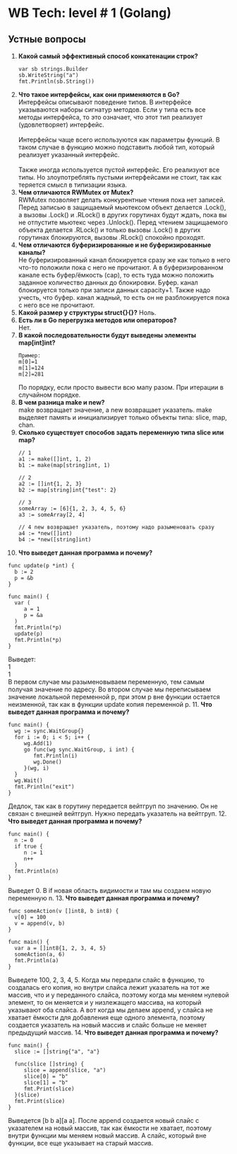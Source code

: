 # WB Tech: level # 1 (Golang)
## Устные вопросы
1. **Какой самый эффективный способ конкатенации строк?**<br>
    ```
    var sb strings.Builder
    sb.WriteString("a")
    fmt.Println(sb.String())
    ```
2. **Что такое интерфейсы, как они применяются в Go?**<br>
Интерфейсы описывают поведение типов. В интерфейсе указываются наборы сигнатур методов. Если у типа есть все методы 
интерфейса, то это означает, что этот тип реализует (удовлетворяет) интерфейс.
<br><br>
Интерфейсы чаще всего используются как параметры функций. В таком случае в функцию можно подставить любой тип, который 
реализует указанный интерфейс.<br><br>
Также иногда используется пустой интерфейс. Его реализуют все типы. Но злоупотреблять пустыми интерфейсами не стоит, 
так как теряется смысл в типизации языка.
3. **Чем отличаются RWMutex от Mutex?**<br>
RWMutex позволяет делать конкурентные чтения пока нет записей. Перед записью в защищаемый мьютексом объект 
делается .Lock(), а вызовы .Lock() и .RLock() в других горутинах будут ждать, пока вы не отпустите 
мьютекс через .Unlock(). Перед чтением защищаемого объекта делается .RLock() и только вызовы .Lock() в других 
горутинах блокируются, вызовы .RLock() спокойно проходят. 
4. **Чем отличаются буферизированные и не буферизированные каналы?**<br>
Не буферизированный канал блокируется сразу же как только в него что-то положили пока с него не прочитают.
А в буферизированном канале есть буфер/ёмкость (cap), то есть туда можно положить заданное количество данных до блокировки. 
Буфер. канал блокируется только при записи данных capacity+1. Также надо учесть, что буфер. канал жадный, то есть он
не разблокируется пока с него все не прочитают.
5. **Какой размер у структуры struct{}{}?**
Ноль.
6. **Есть ли в Go перегрузка методов или операторов?**<br>
Нет.
7. **В какой последовательности будут выведены элементы map[int]int?**<br>
   ```
   Пример:
   m[0]=1
   m[1]=124
   m[2]=281
   ```
   По порядку, если просто вывести всю мапу разом. При итерации в случайном порядке.
8. **В чем разница make и new?**<br>
make возвращает значение, а new возвращает указатель. make выделяет память и инициализирует только объекты типа: 
slice, map, chan.
9. **Сколько существует способов задать переменную типа slice или map?**<br>
   ```
   // 1
   a1 := make([]int, 1, 2)
   b1 := make(map[string]int, 1)
   
   // 2
   a2 := []int{1, 2, 3}
   b2 := map[string]int{"test": 2}
   
   // 3
   someArray := [6]{1, 2, 3, 4, 5, 6}
   a3 := someArray[2, 4]
   
   // 4 new возвращает указатель, поэтому надо разыменовать сразу
   a4 := *new([]int)
   b4 := *new([string]int)
   ```
10. **Что выведет данная программа и почему?**<br>
   ```
   func update(p *int) {
     b := 2
     p = &b
   }
   
   func main() {
     var (
        a = 1
        p = &a
     )
     fmt.Println(*p)
     update(p)
     fmt.Println(*p)
   }
   ```
   Выведет:<br>
   1<br>
   1<br>
   В первом случае мы разыменовываем переменную, тем самым получая значение по адресу. 
   Во втором случае мы переписываем значение локальной переменной p, при этом p вне функции остается неизменной,
   так как в функции update копия переменной p.
11. **Что выведет данная программа и почему?**<br>
   ```
   func main() {
     wg := sync.WaitGroup{}
     for i := 0; i < 5; i++ {
        wg.Add(1)
        go func(wg sync.WaitGroup, i int) {
           fmt.Println(i)
           wg.Done()
        }(wg, i)
     }
     wg.Wait()
     fmt.Println("exit")
   }
   ```
   Дедлок, так как в горутину передается вейтгруп по значению. Он не связан с внешней вейтгруп. 
   Нужно передать указатель на вейтгруп.
12. **Что выведет данная программа и почему?**<br>
   ```
   func main() {
     n := 0
     if true {
        n := 1
        n++
     }
     fmt.Println(n)
   }
   ```
   Выведет 0. В if новая область видимости и там мы создаем новую переменную n.
13. **Что выведет данная программа и почему?**<br>
   ```
   func someAction(v []int8, b int8) {
     v[0] = 100
     v = append(v, b)
   }
   
   func main() {
     var a = []int8{1, 2, 3, 4, 5}
     someAction(a, 6)
     fmt.Println(a)
   }
   ```
   Выведете 100, 2, 3, 4, 5. Когда мы передали слайс в функцию, то создалась его копия, 
   но внутри слайса лежит указатель на тот же массив, что и у переданного слайса, поэтому когда мы меняем нулевой элемент,
   то он меняется и у низлежащего массива, на который указывают оба слайса. А вот когда мы делаем append, 
   у слайса не хватает ёмкости для добавления еще одного элемента, поэтому создается указатель на новый массив 
   и слайс больше не меняет предыдущий массив.
14. **Что выведет данная программа и почему?**<br>
   ```
   func main() {
     slice := []string{"a", "a"}
   
     func(slice []string) {
        slice = append(slice, "a")
        slice[0] = "b"
        slice[1] = "b"
        fmt.Print(slice)
     }(slice)
     fmt.Print(slice)
   }
   ```
   Выведется [b b a][a a]. После append создается новый слайс с указателем на новый массив, так как ёмкости не хватает,
   поэтому внутри функции мы меняем новый массив. А слайс, который вне функции, все еще указывает на старый массив.